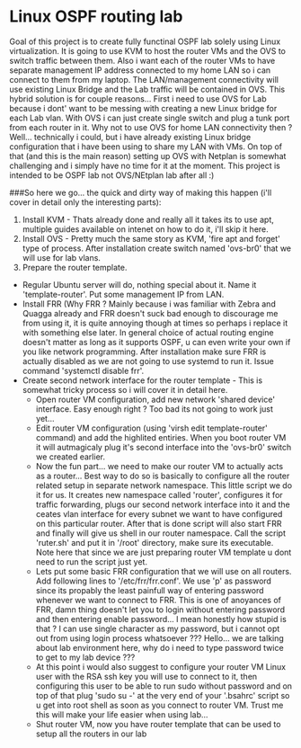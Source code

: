 # Linux OSPF routing lab

Goal of this project is to create fully functinal OSPF lab solely using Linux virtualization. It is going to use KVM to host the router VMs and the OVS to switch traffic between them. Also i want each of the router VMs to have separate management IP address connected to my home LAN so i can connect to them from my laptop. The LAN/management connectivity will use existing Linux Bridge and the Lab traffic will be contained in OVS. This hybrid solution is for couple reasons... First i need to use OVS for Lab because i dont' want to be messing with creating a new Linux bridge for each Lab vlan. With OVS i can just create single switch and plug a tunk port from each router in it. Why not to use OVS for home LAN connectivity then ? Well... technically i could, but i have already existing Linux bridge configuration that i have been using to share my LAN with VMs. On top of that (and this is the main reason) setting up OVS with Netplan is somewhat challenging and i simply have no time for it at the moment. This project is intended to be OSPF lab not OVS/NEtplan lab after all :) 

###So here we go... the quick and dirty way of making this happen (i'll cover in detail only the interesting parts):

1. Install KVM - Thats already done and really all it takes its to use apt, multiple guides available on intenet on how to do it, i'll skip it here.
2. Install OVS - Pretty much the same story as KVM, 'fire apt and forget' type of process. After installation create switch named 'ovs-br0' that we will use for lab vlans.
3. Prepare the router template.
 - Regular Ubuntu server will do, nothing special about it. Name it 'template-router'. Put some management IP from LAN.
 - Install FRR (Why FRR ? Mainly because i was familiar with Zebra and Quagga already and FRR doesn't suck bad enough to discourage me from using it, it is quite annoying though at times so perhaps i replace it with something else later. In general choice of actual routing engine doesn't matter as long as it supports OSPF, u can even write your own if you like network programming. After installation make sure FRR is actually disabled as we are not going to use systemd to run it. Issue command 'systemctl disable frr'.
 - Create second network interface for the router template - This is somewhat tricky process so i will cover it in detail here.
   - Open router VM configuration, add new network 'shared device' interface. Easy enough right ? Too bad its not going to work just yet...
   - Edit router VM configuration (using 'virsh edit template-router' command) and add the highlited entiries. When you boot router VM it will autmagicaly plug it's second interface into the 'ovs-br0' switch we created earlier.
   - Now the fun part... we need to make our router VM to actually acts as a router... Best way to do so is basically to configure all the router related setup in separate network namespace. This little script we do it for us. It creates new namespace called 'router', configures it for traffic forwarding, plugs our second network interface into it and the ceates vlan interface for every subnet we want to have configured on this particular router. After that is done script will also start FRR and finally will give us shell in our router namespace. Call the script 'ruter.sh' and put it in '/root' directory, make sure its executable. Note here that since we are just preparing router VM template u dont need to run the script just yet.
   - Lets put some basic FRR configuration that we will use on all routers. Add following lines to '/etc/frr/frr.conf'. We use 'p' as password since its propably the least painfull way of entering password whenever we want to connect to FRR. This is one of anoyances of FRR, damn thing doesn't let you to login without entering password and then entering enable password... I mean honestly how stupid is that ? I can use single character as my password, but i cannot opt out from using login process whatsoever ??? Hello... we are talking about lab environment here, why do i need to type password twice to get to my lab device ???
   - At this point i would also suggest to configure your router VM Linux user with the RSA ssh key you will use to connect to it, then configuring this user to be able to run sudo without password and on top of that plug 'sudo su -' at the very end of your '.bsahrc' script so u get into root shell as soon as you connect to router VM. Trust me this will make your life easier when using lab...
   - Shut router VM, now you have router template that can be used to setup all the routers in our lab 
   

